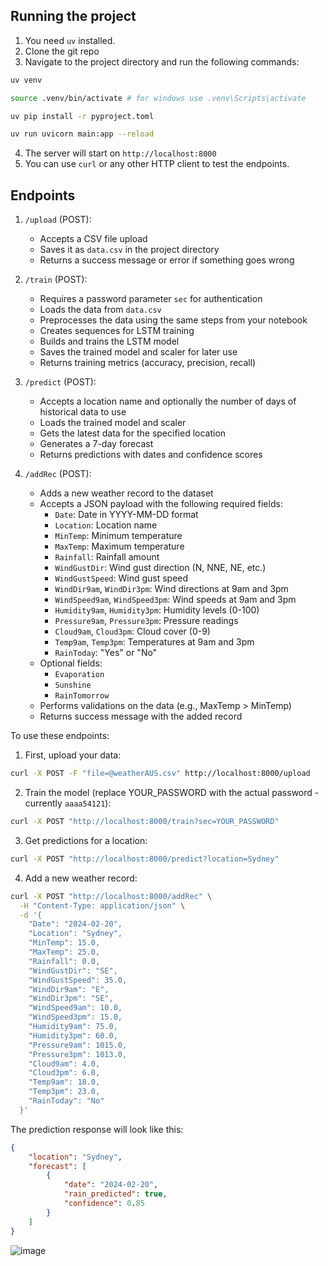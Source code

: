 ## Running the project

1. You need `uv` installed.
2. Clone the git repo
3. Navigate to the project directory and run the following commands:

```bash
uv venv

source .venv/bin/activate # for windows use .venv\Scripts\activate

uv pip install -r pyproject.toml

uv run uvicorn main:app --reload
```

4. The server will start on `http://localhost:8000`
5. You can use `curl` or any other HTTP client to test the endpoints.

## Endpoints

1. `/upload` (POST):

   - Accepts a CSV file upload
   - Saves it as `data.csv` in the project directory
   - Returns a success message or error if something goes wrong

2. `/train` (POST):

   - Requires a password parameter `sec` for authentication
   - Loads the data from `data.csv`
   - Preprocesses the data using the same steps from your notebook
   - Creates sequences for LSTM training
   - Builds and trains the LSTM model
   - Saves the trained model and scaler for later use
   - Returns training metrics (accuracy, precision, recall)

3. `/predict` (POST):

   - Accepts a location name and optionally the number of days of historical data to use
   - Loads the trained model and scaler
   - Gets the latest data for the specified location
   - Generates a 7-day forecast
   - Returns predictions with dates and confidence scores

4. `/addRec` (POST):
   - Adds a new weather record to the dataset
   - Accepts a JSON payload with the following required fields:
     - `Date`: Date in YYYY-MM-DD format
     - `Location`: Location name
     - `MinTemp`: Minimum temperature
     - `MaxTemp`: Maximum temperature
     - `Rainfall`: Rainfall amount
     - `WindGustDir`: Wind gust direction (N, NNE, NE, etc.)
     - `WindGustSpeed`: Wind gust speed
     - `WindDir9am`, `WindDir3pm`: Wind directions at 9am and 3pm
     - `WindSpeed9am`, `WindSpeed3pm`: Wind speeds at 9am and 3pm
     - `Humidity9am`, `Humidity3pm`: Humidity levels (0-100)
     - `Pressure9am`, `Pressure3pm`: Pressure readings
     - `Cloud9am`, `Cloud3pm`: Cloud cover (0-9)
     - `Temp9am`, `Temp3pm`: Temperatures at 9am and 3pm
     - `RainToday`: "Yes" or "No"
   - Optional fields:
     - `Evaporation`
     - `Sunshine`
     - `RainTomorrow`
   - Performs validations on the data (e.g., MaxTemp > MinTemp)
   - Returns success message with the added record

To use these endpoints:

1. First, upload your data:

```bash
curl -X POST -F "file=@weatherAUS.csv" http://localhost:8000/upload
```

2. Train the model (replace YOUR_PASSWORD with the actual password - currently `aaaa54121`):

```bash
curl -X POST "http://localhost:8000/train?sec=YOUR_PASSWORD"
```

3. Get predictions for a location:

```bash
curl -X POST "http://localhost:8000/predict?location=Sydney"
```

4. Add a new weather record:

```bash
curl -X POST "http://localhost:8000/addRec" \
  -H "Content-Type: application/json" \
  -d '{
    "Date": "2024-02-20",
    "Location": "Sydney",
    "MinTemp": 15.0,
    "MaxTemp": 25.0,
    "Rainfall": 0.0,
    "WindGustDir": "SE",
    "WindGustSpeed": 35.0,
    "WindDir9am": "E",
    "WindDir3pm": "SE",
    "WindSpeed9am": 10.0,
    "WindSpeed3pm": 15.0,
    "Humidity9am": 75.0,
    "Humidity3pm": 60.0,
    "Pressure9am": 1015.0,
    "Pressure3pm": 1013.0,
    "Cloud9am": 4.0,
    "Cloud3pm": 6.0,
    "Temp9am": 18.0,
    "Temp3pm": 23.0,
    "RainToday": "No"
  }'
```

The prediction response will look like this:

```json
{
	"location": "Sydney",
	"forecast": [
		{
			"date": "2024-02-20",
			"rain_predicted": true,
			"confidence": 0.85
		}
	]
}
```

![image](https://github.com/user-attachments/assets/935a0cb5-fab4-46d4-8f0f-b8def112c714)
